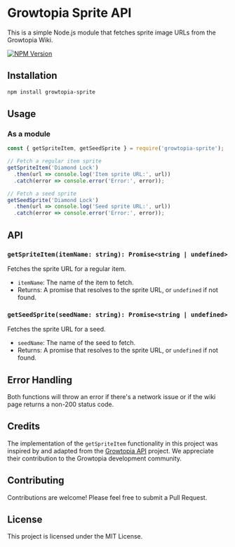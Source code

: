 # Growtopia Sprite API

This is a simple Node.js module that fetches sprite image URLs from the Growtopia Wiki.

[![NPM Version](https://img.shields.io/npm/v/growtopia-sprite.svg)](https://www.npmjs.com/package/growtopia-sprite)

## Installation

```bash
npm install growtopia-sprite
```

## Usage

### As a module

```javascript
const { getSpriteItem, getSeedSprite } = require('growtopia-sprite');

// Fetch a regular item sprite
getSpriteItem('Diamond Lock')
  .then(url => console.log('Item sprite URL:', url))
  .catch(error => console.error('Error:', error));

// Fetch a seed sprite
getSeedSprite('Diamond Lock')
  .then(url => console.log('Seed sprite URL:', url))
  .catch(error => console.error('Error:', error));
```

## API

### `getSpriteItem(itemName: string): Promise<string | undefined>`

Fetches the sprite URL for a regular item.

- `itemName`: The name of the item to fetch.
- Returns: A promise that resolves to the sprite URL, or `undefined` if not found.

### `getSeedSprite(seedName: string): Promise<string | undefined>`

Fetches the sprite URL for a seed.

- `seedName`: The name of the seed to fetch.
- Returns: A promise that resolves to the sprite URL, or `undefined` if not found.

## Error Handling

Both functions will throw an error if there's a network issue or if the wiki page returns a non-200 status code.

## Credits

The implementation of the `getSpriteItem` functionality in this project was inspired by and adapted from the [Growtopia API](https://github.com/Growtopian-Bot/growtopia-api) project. We appreciate their contribution to the Growtopia development community.

## Contributing

Contributions are welcome! Please feel free to submit a Pull Request.

## License

This project is licensed under the MIT License.